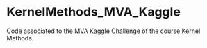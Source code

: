 # KernelMethods_MVA_Kaggle
Code associated to the MVA Kaggle Challenge of the course Kernel Methods.
